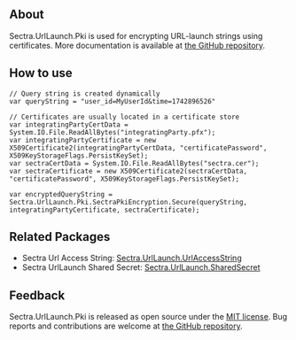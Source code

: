 ## About

Sectra.UrlLaunch.Pki is used for encrypting URL-launch strings using certificates. More documentation is available at [the GitHub repository](https://github.com/sectra-medical/SectraUrlLaunchSdk).

## How to use

```
// Query string is created dynamically
var queryString = "user_id=MyUserId&time=1742896526"

// Certificates are usually located in a certificate store
var integratingPartyCertData = System.IO.File.ReadAllBytes("integratingParty.pfx");
var integratingPartyCertificate = new X509Certificate2(integratingPartyCertData, "certificatePassword", X509KeyStorageFlags.PersistKeySet);
var sectraCertData = System.IO.File.ReadAllBytes("sectra.cer");
var sectraCertificate = new X509Certificate2(sectraCertData, "certificatePassword", X509KeyStorageFlags.PersistKeySet);

var encryptedQueryString = Sectra.UrlLaunch.Pki.SectraPkiEncryption.Secure(queryString, integratingPartyCertificate, sectraCertificate);
```

## Related Packages

* Sectra Url Access String: [Sectra.UrlLaunch.UrlAccessString](https://www.nuget.org/packages/Sectra.UrlLaunch.UrlAccessString/)
* Sectra UrlLaunch Shared Secret: [Sectra.UrlLaunch.SharedSecret](https://www.nuget.org/packages/Sectra.UrlLaunch.SharedSecret/)

## Feedback

Sectra.UrlLaunch.Pki is released as open source under the [MIT license](https://github.com/sectra-medical/SectraUrlLaunchSdk/blob/main/LICENSE). Bug reports and contributions are welcome at [the GitHub repository](https://github.com/sectra-medical/SectraUrlLaunchSdk).
